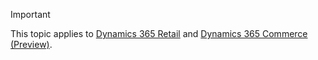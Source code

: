 > [!IMPORTANT]
> This topic applies to [Dynamics 365 Retail](../index.md) and [Dynamics 365 Commerce (Preview)](../../commerce/index.md).
